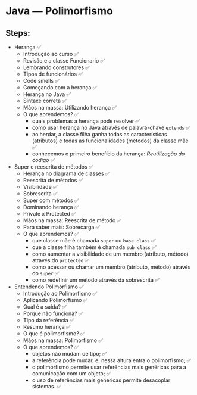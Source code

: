# Java — Polimorfismo

## Steps:

- Herança ✅
  - Introdução ao curso ✅
  - Revisão e a classe Funcionario ✅
  - Lembrando construtores ✅
  - Tipos de funcionários ✅
  - Code smells ✅
  - Começando com a herança ✅
  - Herança no Java ✅
  - Sintaxe correta ✅
  - Mãos na massa: Utilizando herança ✅
  - O que aprendemos? ✅
    - quais problemas a herança pode resolver ✅
    - como usar herança no Java através de palavra-chave `extends` ✅
    - ao herdar, a classe filha ganha todas as características (atributos) e todas as funcionalidades (métodos) da classe mãe ✅
    - conhecemos o primeiro benefício da herança: _Reutilização do código_ ✅
- Super e reescrita de métodos ✅
  - Herança no diagrama de classes ✅
  - Reescrita de métodos ✅
  - Visibilidade ✅
  - Sobrescrita ✅
  - Super com métodos ✅
  - Dominando herança ✅
  - Private x Protected ✅
  - Mãos na massa: Reescrita de método ✅
  - Para saber mais: Sobrecarga ✅
  - O que aprendemos? ✅
    - que classe mãe é chamada `super` ou `base class` ✅
    - que a classe filha também é chamada `sub class` ✅
    - como aumentar a visibilidade de um membro (atributo, método) através do `protected` ✅
    - como acessar ou chamar um membro (atributo, método) através do `super` ✅
    - como redefinir um método através da sobrescrita ✅
- Entendendo Polimorfismo ✅
  - Introdução ao Polimorfismo ✅
  - Aplicando Polimorfismo ✅
  - Qual é a saída? ✅
  - Porque não funciona? ✅
  - Tipo da referência ✅
  - Resumo herança ✅
  - O que é polimorfismo? ✅
  - Mãos na massa: Polimorfismo ✅
  - O que aprendemos? ✅
    - objetos não mudam de tipo; ✅
    - a referência pode mudar, e, nessa altura entra o polimorfismo; ✅
    - o polimorfismo permite usar referências mais genéricas para a comunicação com um objeto; ✅
    - o uso de referências mais genéricas permite desacoplar sistemas. ✅
